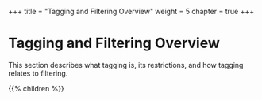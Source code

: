 +++
title = "Tagging and Filtering Overview"
weight = 5
chapter = true
+++


# Tagging and Filtering Overview
This section describes what tagging is, its restrictions, and how tagging relates to filtering. 



{{% children %}}
